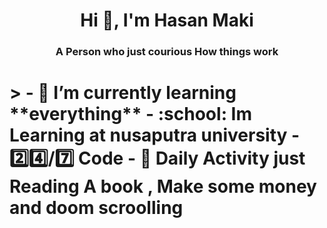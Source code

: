 <h1 align="center">Hi 👋, I'm Hasan Maki</h1>
<h3 align="center">A Person who just courious How things work</h3>

<h1 Money Is not Solution For Everything, If U dont Have Much Enough</hi>
> 
- 🌱 I’m currently learning **everything**
- :school: Im Learning at nusaputra university
- 2️⃣4️⃣/7️⃣ Code
- 🥶 Daily Activity just Reading A book , Make some money and doom scroolling
